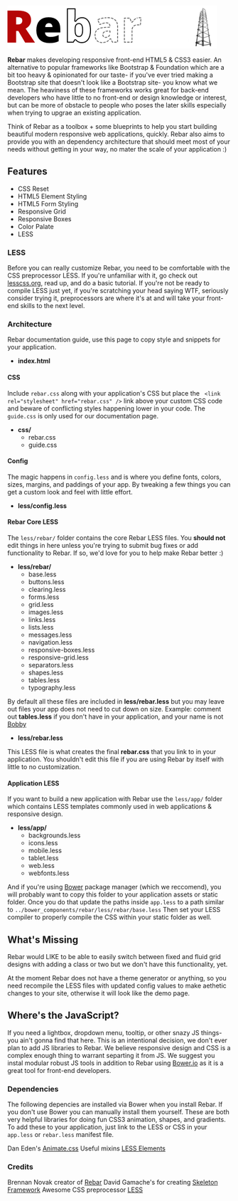 ![Rebar - a lightweight HTML5 / CSS3 framework for making responsive websites, built using the LESS preprocessor](images/rebar-logo.png)

**Rebar** makes developing responsive front-end HTML5 & CSS3 easier. An alternative to popular frameworks like Bootstrap & Foundation which are a bit too heavy & opinionated for our taste- if you've ever tried making a Bootstrap site that doesn't look like a Bootstrap site- you know what we mean. The heaviness of these frameworks works great for back-end developers who have little to no front-end or design knowledge or interest, but can be more of obstacle to people who poses the later skills especially when trying to upgrae an existing application.

Think of Rebar as a toolbox + some blueprints to help you start building beautiful modern responsive web applications, quickly. Rebar also aims to provide you with an dependency architecture that should meet most of your needs without getting in your way, no mater the scale of your application :)

Features
------------

* CSS Reset
* HTML5 Element Styling
* HTML5 Form Styling
* Responsive Grid
* Responsive Boxes
* Color Palate
* LESS

### LESS

Before you can really customize Rebar, you need to be comfortable with the CSS preprocessor LESS. If you're unfamiliar with it, go check out [lesscss.org](http://lesscss.org), read up, and do a basic tutorial. If you're not be ready to compile LESS just yet, if you're scratching your head saying WTF, seriously consider trying it, preprocessors are where it's at and will take your front-end skills to the next level.


### Architecture

Rebar documentation guide, use this page to copy style and snippets for your application.

* **index.html**

#### CSS 

Include ```rebar.css``` along with your application's CSS but place the ``` <link rel="stylesheet" href="rebar.css" />``` link above your custom CSS code and beware of conflicting styles happening lower in your code. The ```guide.css``` is only used for our documentation page.

* **css/**
	* rebar.css
	* guide.css

#### Config

The magic happens in  ```config.less``` and is where you define fonts, colors, sizes, margins, and paddings of your app. By tweaking a few things you can get a custom look and feel with little effort.

* **less/config.less**

#### Rebar Core LESS

The ```less/rebar/``` folder contains the core Rebar LESS files. You **should not** edit things in here unless you're trying to submit bug fixes or add functionality to Rebar. If so, we'd love for you to help make Rebar better :)

* **less/rebar/**
	* base.less
	* buttons.less
	* clearing.less
	* forms.less
	* grid.less
	* images.less
	* links.less
	* lists.less
	* messages.less
	* navigation.less
	* responsive-boxes.less
	* responsive-grid.less
	* separators.less
	* shapes.less
	* tables.less
	* typography.less

By default all these files are included in **less/rebar.less** but you may leave out files your app does not need to cut down on size. Example: comment out **tables.less** if you don't have <tables> in your application, and your name is not [Bobby](http://xkcd.com/327/)

* **less/rebar.less**

This LESS file is what creates the final **rebar.css** that you link to in your application. You shouldn't edit this file if you are using Rebar by itself with little to no customization.

#### Application LESS

If you want to build a new application with Rebar use the ```less/app/``` folder which contains LESS templates commonly used in web applications & responsive design.

* **less/app/** 
	* backgrounds.less
	* icons.less
	* mobile.less
	* tablet.less
	* web.less
	* webfonts.less

And if you're using [Bower](http://bower.io) package manager (which we reccomend), you will probably want to copy this folder to your application assets or static folder. Once you do that update the paths inside ```app.less``` to a path similar to ``` ../bower_components/rebar/less/rebar/base.less ``` Then set your LESS compiler to properly compile the CSS within your static folder as well.

What's Missing
--------------------

Rebar would LIKE to be able to easily switch between fixed and fluid grid designs with adding a class or two but we don't have this functionality, yet.

At the moment Rebar does not have a theme generator or anything, so you need recompile the LESS files with updated config values to make aethetic changes to your site, otherwise it will look like the demo page.

Where's the JavaScript?
--------------------------------

If you need a lightbox, dropdown menu, tooltip, or other snazy JS things- you ain't gonna find that here. This is an intentional decision, we don't ever plan to add JS libraries to Rebar. We believe responsive design and  CSS is a complex enough thing to warrant separting it from JS. We suggest you instal modular robust JS tools in addition to Rebar using [Bower.io](http://bower.io) as it is a great tool for front-end developers.

### Dependencies

The following depencies are installed via Bower when you install Rebar. If you don't use Bower you can manually install them yourself. These are both very helpful libraries for doing fun CSS3 animation, shapes, and gradients. To add these to your application, just link to the LESS or CSS in your ```app.less``` or ```rebar.less``` manifest file.

Dan Eden's [Animate.css](http://daneden.me/animate)
Useful mixins [LESS Elements](http://lesselements.com)

### Credits

Brennan Novak creator of [Rebar](https://brennannovak.com)
David Gamache's for creating [Skeleton Framework](http://www.getskeleton.com)
Awesome CSS preprocessor [LESS](http://lesscss.org)